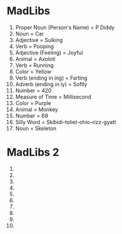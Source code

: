 # MadLibs

1. Proper Noun (Person's Name) = P Diddy
2. Noun = Car
3. Adjective = Sulking
4. Verb = Pooping
5. Adjective (Feeling) = Joyful
6. Animal = Axolotl 
7. Verb = Running
8. Color = Yellow
9. Verb (ending in ing) = Farting 
10. Adverb (ending in ly) = Softly 
11. Number = 420
12. Measure of Time = Millisecond
13. Color = Purple
14. Animal = Monkey
15. Number = 69
16. Silly Word = Skibidi-toliet-ohio-rizz-gyatt
17. Noun = Skeleton
# MadLibs 2

1.
2.
3.
4.
5.
6.
7.
8.
9.
10.